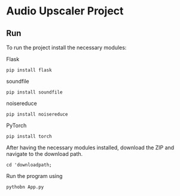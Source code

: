 # Audio Upscaler Project

## Run

To run the project install the necessary modules:

Flask
```
pip install flask
```

soundfile
```
pip install soundfile
```

noisereduce
```
pip install noisereduce
```

PyTorch
```
pip install torch
```

After having the necessary modules installed, download the ZIP and navigate to the download path.
```
cd 'downloadpath;
```

Run the program using
```
pythobn App.py
```





